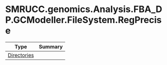 ﻿
# SMRUCC.genomics.Analysis.FBA_DP.GCModeller.FileSystem.RegPrecise

|Type|Summary|
|----|-------|
|[Directories](./Directories.md)||


